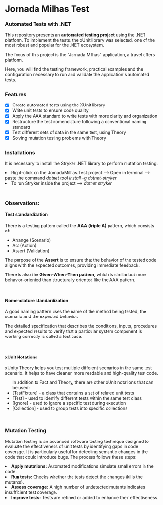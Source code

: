 # Jornada Milhas Test

### Automated Tests with .NET
<p>This repository presents an <b>automated testing project</b> using the .NET platform. To implement the tests, the xUnit library was selected, one of the most robust and popular for the .NET ecosystem.</p>
<p>The focus of this project is the "Jornada Milhas" application, a travel offers platform.</p>
<p>Here, you will find the testing framework, practical examples and the configuration necessary to run and validate the application's automated tests.</p>

##
### Features
- [x] Create automated tests using the XUnit library
- [x] Write unit tests to ensure code quality
- [x] Apply the AAA standard to write tests with more clarity and organization
- [x] Restructure the test nomenclature following a conventional naming standard
- [x] Test different sets of data in the same test, using Theory
- [x] Solving mutation testing problems with Theory

##
### Installations
<p>It is necessary to install the Stryker .NET library to perform mutation testing.</p>
<li>Right-click on the JornadaMilhas.Test project --> Open in terminal --> paste the command <i>dotnet tool install -g dotnet-stryker</i></li>
<li>To run Stryker inside the project --> <i>dotnet stryker</i></li> <br>

##
### Observations:

#### Test standardization
<p>There is a testing pattern called the <b>AAA (triple A)</b> pattern, which consists of:</p>
<ul>
<li>Arrange (Scenario)</li>
<li>Act (Action)</li>
<li>Assert (Validation)</li>
</ul>
<p>The purpose of the <b>Assert</b> is to ensure that the behavior of the tested code aligns with the expected outcomes, providing immediate feedback.</p>
<p>There is also the <b>Given-When-Then pattern</b>, which is similar but more behavior-oriented than structurally oriented like the AAA pattern.</p>
<br>

#### Nomenclature standardization
<p>A good naming pattern uses the name of the method being tested, the scenario and the expected behavior.</p>
<p>The detailed specification that describes the conditions, inputs, procedures and expected results to verify that a particular system component is working correctly is called a test case.</p>
<br>

#### xUnit Notations
<p>xUnity Theory helps you test multiple different scenarios in the same test scenario. It helps to have cleaner, more readable and high-quality test code.</p>
<ul>In addition to Fact and Theory, there are other xUnit notations that can be used:
<li>[TestFixture] - a class that contains a set of related unit tests</li>
<li>[Test] - used to identify different tests within the same test class</li>
<li>[Ignore] - used to ignore a specific test during execution</li>
<li>[Collection] - used to group tests into specific collections</li>
</ul><br>

### Mutation Testing
<p>Mutation testing is an advanced software testing technique designed to evaluate the effectiveness of unit tests by identifying gaps in code coverage. It is particularly useful for detecting semantic changes in the code that could introduce bugs. The process follows these steps:</p>
<li><b>Apply mutations:</b> Automated modifications simulate small errors in the code.</li>
<li><b>Run tests:</b> Checks whether the tests detect the changes (kills the mutants).</li>
<li><b>Assess coverage:</b> A high number of undetected mutants indicates insufficient test coverage.</li>
<li><b>Improve tests:</b> Tests are refined or added to enhance their effectiveness.</li>
